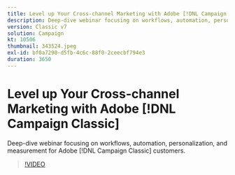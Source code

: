 ```yaml
---
title: Level up Your Cross-channel Marketing with Adobe [!DNL Campaign Classic]
description: Deep-dive webinar focusing on workflows, automation, personalization, and measurement for Adobe [!DNL Campaign Classic] customers.
version: Classic v7
solution: Campaign
kt: 10506
thumbnail: 343524.jpeg
exl-id: bf0a7290-d5fb-4c6c-88f0-2ceecbf794e3
duration: 3650
---
```

# Level up Your Cross-channel Marketing with Adobe [!DNL Campaign Classic]

Deep-dive webinar focusing on workflows, automation, personalization, and measurement for Adobe [!DNL Campaign Classic] customers.

>[!VIDEO](https://video.tv.adobe.com/v/343524/?quality=12&learn=on)
